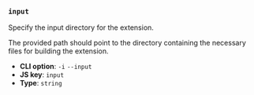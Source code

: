 ### `input`

Specify the input directory for the extension.

The provided path should point to the directory containing the necessary files for building the extension.

- **CLI option**: `-i` `--input`
- **JS key**: `input`
- **Type**: `string`
